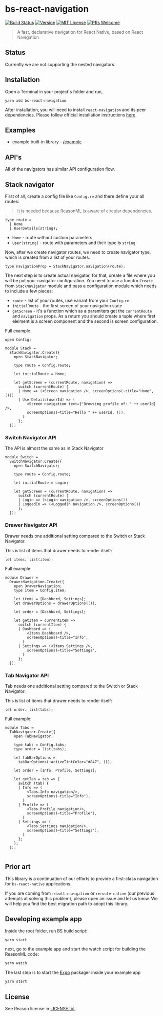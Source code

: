 # bs-react-navigation

[![Build Status][build-badge]][build]
[![Version][version-badge]][package]
[![MIT License][license-badge]][license]
[![PRs Welcome][prs-welcome-badge]][prs-welcome]

> A fast, declarative navigation for React Native, based on React Navigation

## Status

Currently we are not supporting the nested navigators.

## Installation

Open a Terminal in your project's folder and run,

```she
yarn add bs-react-navigation
```

After installation, you will need to install `react-navigation` and its peer dependencies. Please follow official installation instructions [here](https://reactnavigation.org/docs/en/getting-started.html#installation).

## Examples

- example built-in library - [/example](/example)

## API's

All of the navigators has similar API configuration flow.

## Stack navigator

First of all, create a config file like `Config.re` and there define your all routes:

> It is needed because ReasonML is aware of circular dependencies.

```ReasonML
type route =
  | Home
  | UserDetails(string);
```

- `Home` - route without custom parameters
- `User(string)` - route with parameters and their type is `string`

Now, after we create navigator routes, we need to create navigator type, which is created from a list of your routes.

```ReasonML
type navigationProp = StackNavigator.navigation(route);
```

The next step is to create actual navigator, for that, create a file where you will be put your navigator configuration. You need to use a functor `Create` from `StackNavigator` module and pass a configuration module which needs to include a few pieces:

- `route` - list of your routes, use variant from your `Config.re`
- `initialRoute` - the first screen of your navigation state
- `getScreen` - it's a function which as a paramiters get the `currentRoute` and `navigation` props. As a return you should create a tuple where first elelment is a screen component and the second is screen configuration.

Full example:

```ReasonML
open Config;

module Stack =
  StackNavigator.Create({
    open StackNavigator;

    type route = Config.route;

    let initialRoute = Home;

    let getScreen = (currentRoute, navigation) =>
      switch (currentRoute) {
      | Home => (<Screen navigation />, screenOptions(~title="Home", ()))
      | UserDetails(userId) => (
          <Screen navigation text={"Browsing profile of: " ++ userId} />,
          screenOptions(~title="Hello " ++ userId, ()),
        )
      };
  });
```

### Switch Navigator API

The API is almost the same as in Stack Navigator

```ReasonML
module Switch =
  SwitchNavigator.Create({
    open SwitchNavigator;

    type route = Config.route;

    let initialRoute = Login;

    let getScreen = (currentRoute, navigation) =>
      switch (currentRoute) {
      | Login => (<Login navigation />, screenOptions())
      | LoggedIn => (<LoggedIn navigation />, screenOptions())
      };
  });
```

### Drawer Navigator API

Drawer needs one additional setting compared to the Switch or Stack Navigator.

This is list of items that drawer needs to render itself:

```ReasonML
let items: list(item);
```

Full example:

```ReasonML
module Drawer =
  DrawerNavigation.Create({
    open DrawerNavigation;
    type item = Config.item;

    let items = [Dashbord, Settings];
    let drawerOptions = drawerOptions(());

    let order = [Dashbord, Settings];

    let getItem = currentItem =>
      switch (currentItem) {
      | Dashbord => (
          <Items.Dashboard />,
          screenOptions(~title="Info",
        )
      | Settings => (<Items.Settings />,
          screenOptions(~title="Settings",
        )
      };
  });

```

### Tab Navigator API

Tab needs one additional setting compared to the Switch or Stack Navigator.

This is list of items that drawer needs to render itself:

```ReasonML
let order: list(tabs);
```

Full example:

```ReasonML
module Tabs =
  TabNavigator.Create({
    open TabNavigator;

    type tabs = Config.tabs;
    type order = list(tabs);

    let tabBarOptions =
      tabBarOptions(~activeTintColor="#847", ());

    let order = [Info, Profile, Settings];

    let getTab = tab => {
      switch (tab) {
      | Info => (
          <Tabs.Info navigation/>,
          screenOptions(~title="Info"),
        )
      | Profile => (
          <Tabs.Profile navigation/>,
          screenOptions(~title="Profile"),
        )
      | Settings => (
          <Tabs.Settings navigation/>,
          screenOptions(~title="Settings"),
        )
      };
    };
  });


```

## Prior art

This library is a continuation of our efforts to provide a first-class navigation for `bs-react-native` applications.

If you are coming from `rebolt-navigation` or `reroute-native` (our previous attempts at solving this problem),
please open an issue and let us know. We will help you find the best migration path to adopt this library.

## Developing example app

Inside the root folder, run BS build script:

```sh
yarn start
```

next, go to the example app and start the watch script for building the ReasonML code:

```sh
yarn watch
```

The last step is to start the [Expo](https://expo.io/learn) packager inside your example app

```sh
yarn start
```

## License

See Reason license in [LICENSE.txt](LICENSE.txt).

<!-- badges -->

[build-badge]: https://img.shields.io/circleci/project/github/callstackincubator/rebolt-navigation/master.svg?style=flat-square
[build]: https://circleci.com/gh/callstackincubator/rebolt-navigation
[version-badge]: https://img.shields.io/npm/v/rebolt-navigation.svg?style=flat-square
[package]: https://www.npmjs.com/package/rebolt-navigation
[license-badge]: https://img.shields.io/npm/l/rebolt-navigation.svg?style=flat-square
[license]: https://opensource.org/licenses/MIT
[prs-welcome-badge]: https://img.shields.io/badge/PRs-welcome-brightgreen.svg?style=flat-square
[prs-welcome]: http://makeapullrequest.com
